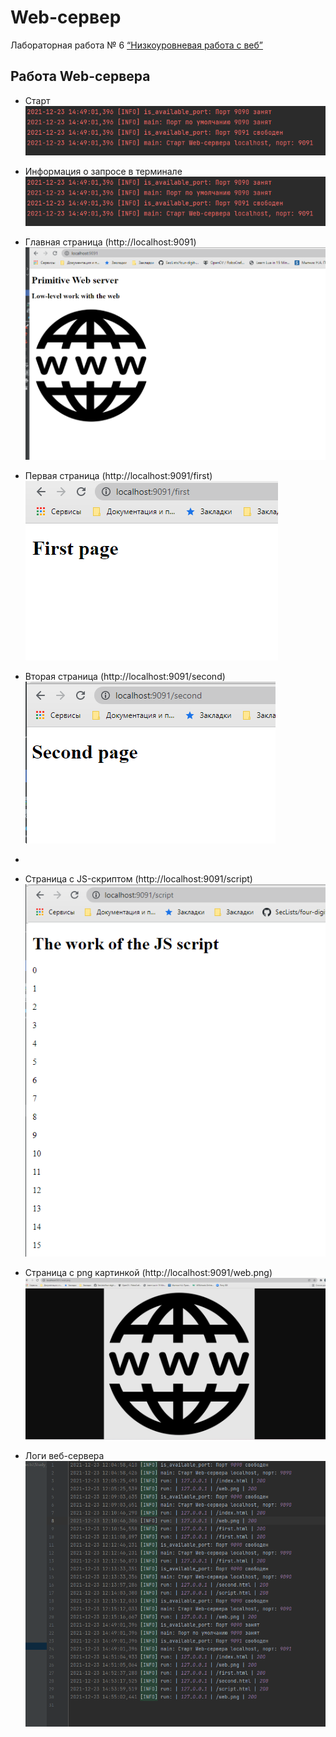 # Web-сервер
Лабораторная работа № 6
[“Низкоуровневая работа с веб”](https://github.com/fa-python-network/6_Web_server)

## Работа Web-сервера
- Старт
![](img/img.png)
- Информация о запросе в терминале
![](img/img.png)

- Главная страница (http://localhost:9091)
![](img/img_1.png)

- Первая страница (http://localhost:9091/first)
![](img/img_2.png)

- Вторая страница (http://localhost:9091/second)
![](img/img_3.png)
- 
- Страница с JS-скриптом (http://localhost:9091/script)
![](img/img_4.png)

- Страница с png картинкой (http://localhost:9091/web.png)
![](img/img_5.png)

- Логи веб-сервера
![](img/img_6.png)
